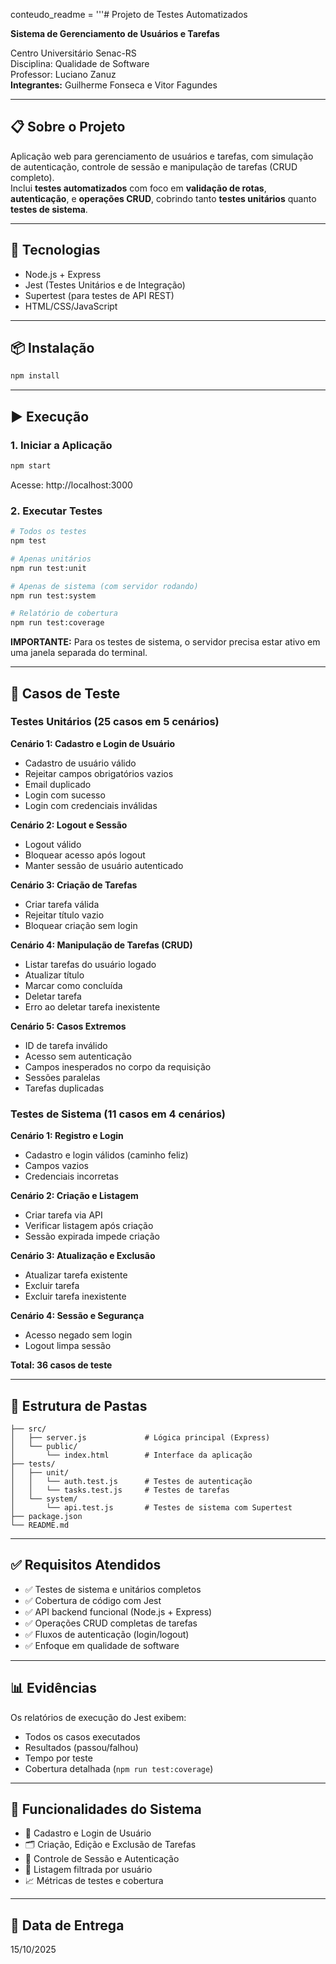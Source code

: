 conteudo_readme = '''# Projeto de Testes Automatizados

**Sistema de Gerenciamento de Usuários e Tarefas**

Centro Universitário Senac-RS  
Disciplina: Qualidade de Software  
Professor: Luciano Zanuz  
**Integrantes:** Guilherme Fonseca e Vitor Fagundes

---

## 📋 Sobre o Projeto

Aplicação web para gerenciamento de usuários e tarefas, com simulação de autenticação, controle de sessão e manipulação de tarefas (CRUD completo).  
Inclui **testes automatizados** com foco em **validação de rotas**, **autenticação**, e **operações CRUD**, cobrindo tanto **testes unitários** quanto **testes de sistema**.

---

## 🚀 Tecnologias

- Node.js + Express  
- Jest (Testes Unitários e de Integração)  
- Supertest (para testes de API REST)  
- HTML/CSS/JavaScript  

---

## 📦 Instalação

```bash
npm install
```

---

## ▶️ Execução

### 1. Iniciar a Aplicação
```bash
npm start
```
Acesse: http://localhost:3000

### 2. Executar Testes

```bash
# Todos os testes
npm test

# Apenas unitários
npm run test:unit

# Apenas de sistema (com servidor rodando)
npm run test:system

# Relatório de cobertura
npm run test:coverage
```

**IMPORTANTE:** Para os testes de sistema, o servidor precisa estar ativo em uma janela separada do terminal.

---

## 🧪 Casos de Teste

### Testes Unitários (25 casos em 5 cenários)

**Cenário 1: Cadastro e Login de Usuário**  
- Cadastro de usuário válido  
- Rejeitar campos obrigatórios vazios  
- Email duplicado  
- Login com sucesso  
- Login com credenciais inválidas  

**Cenário 2: Logout e Sessão**  
- Logout válido  
- Bloquear acesso após logout  
- Manter sessão de usuário autenticado  

**Cenário 3: Criação de Tarefas**  
- Criar tarefa válida  
- Rejeitar título vazio  
- Bloquear criação sem login  

**Cenário 4: Manipulação de Tarefas (CRUD)**  
- Listar tarefas do usuário logado  
- Atualizar título  
- Marcar como concluída  
- Deletar tarefa  
- Erro ao deletar tarefa inexistente  

**Cenário 5: Casos Extremos**  
- ID de tarefa inválido  
- Acesso sem autenticação  
- Campos inesperados no corpo da requisição  
- Sessões paralelas  
- Tarefas duplicadas  

### Testes de Sistema (11 casos em 4 cenários)

**Cenário 1: Registro e Login**  
- Cadastro e login válidos (caminho feliz)  
- Campos vazios  
- Credenciais incorretas  

**Cenário 2: Criação e Listagem**  
- Criar tarefa via API  
- Verificar listagem após criação  
- Sessão expirada impede criação  

**Cenário 3: Atualização e Exclusão**  
- Atualizar tarefa existente  
- Excluir tarefa  
- Excluir tarefa inexistente  

**Cenário 4: Sessão e Segurança**  
- Acesso negado sem login  
- Logout limpa sessão  

**Total: 36 casos de teste**

---

## 📁 Estrutura de Pastas

```
├── src/
│   ├── server.js             # Lógica principal (Express)
│   └── public/
│       └── index.html        # Interface da aplicação
├── tests/
│   ├── unit/
│   │   └── auth.test.js      # Testes de autenticação
│   │   └── tasks.test.js     # Testes de tarefas
│   └── system/
│       └── api.test.js       # Testes de sistema com Supertest
├── package.json
└── README.md
```

---

## ✅ Requisitos Atendidos

- ✅ Testes de sistema e unitários completos  
- ✅ Cobertura de código com Jest  
- ✅ API backend funcional (Node.js + Express)  
- ✅ Operações CRUD completas de tarefas  
- ✅ Fluxos de autenticação (login/logout)  
- ✅ Enfoque em qualidade de software  

---

## 📊 Evidências

Os relatórios de execução do Jest exibem:  
- Todos os casos executados  
- Resultados (passou/falhou)  
- Tempo por teste  
- Cobertura detalhada (`npm run test:coverage`)  

---

## 🎯 Funcionalidades do Sistema

- 👤 Cadastro e Login de Usuário  
- 🗂️ Criação, Edição e Exclusão de Tarefas  
- 🔐 Controle de Sessão e Autenticação  
- 📆 Listagem filtrada por usuário  
- 📈 Métricas de testes e cobertura  

---

## 📅 Data de Entrega

15/10/2025

